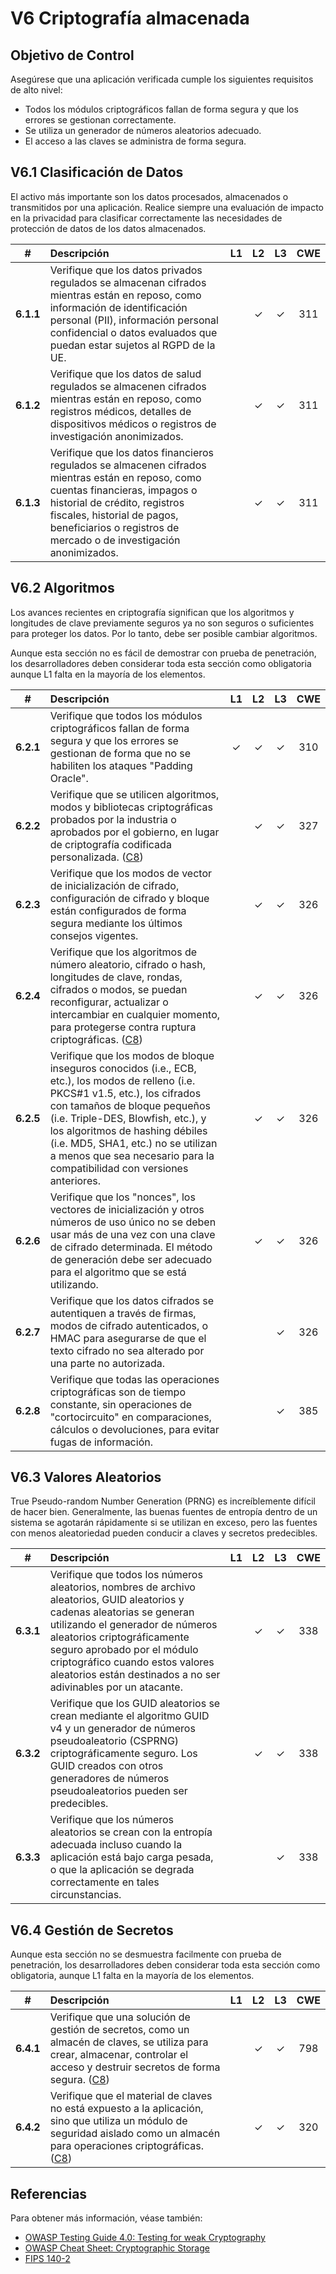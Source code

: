 # V6 Criptografía almacenada

## Objetivo de Control

Asegúrese que una aplicación verificada cumple los siguientes requisitos de alto nivel:

* Todos los módulos criptográficos fallan de forma segura y que los errores se gestionan correctamente.
* Se utiliza un generador de números aleatorios adecuado.
* El acceso a las claves se administra de forma segura.

## V6.1 Clasificación de Datos

El activo más importante son los datos procesados, almacenados o transmitidos por una aplicación. Realice siempre una evaluación de impacto en la privacidad para clasificar correctamente las necesidades de protección de datos de los datos almacenados.

| # | Descripción | L1 | L2 | L3 | CWE |
| :---: | :--- | :---: | :---:| :---: | :---: |
| **6.1.1** | Verifique que los datos privados regulados se almacenan cifrados mientras están en reposo, como información de identificación personal (PII), información personal confidencial o datos evaluados que puedan estar sujetos al RGPD de la UE. | | ✓ | ✓ | 311 |
| **6.1.2** | Verifique que los datos de salud regulados se almacenen cifrados mientras están en reposo, como registros médicos, detalles de dispositivos médicos o registros de investigación anonimizados. | | ✓ | ✓ | 311 |
| **6.1.3** | Verifique que los datos financieros regulados se almacenen cifrados mientras están en reposo, como cuentas financieras, impagos o historial de crédito, registros fiscales, historial de pagos, beneficiarios o registros de mercado o de investigación anonimizados. | | ✓ | ✓ | 311 |

## V6.2 Algoritmos

Los avances recientes en criptografía significan que los algoritmos y longitudes de clave previamente seguros ya no son seguros o suficientes para proteger los datos. Por lo tanto, debe ser posible cambiar algoritmos.

Aunque esta sección no es fácil de demostrar con prueba de penetración, los desarrolladores deben considerar toda esta sección como obligatoria aunque L1 falta en la mayoría de los elementos.

| # | Descripción | L1 | L2 | L3 | CWE |
| :---: | :--- | :---: | :---:| :---: | :---: |
| **6.2.1** | Verifique que todos los módulos criptográficos fallan de forma segura y que los errores se gestionan de forma que no se habiliten los ataques "Padding Oracle". | ✓ | ✓ | ✓ | 310 |
| **6.2.2** | Verifique que se utilicen algoritmos, modos y bibliotecas criptográficas probados por la industria o aprobados por el gobierno, en lugar de criptografía codificada personalizada. ([C8](https://owasp.org/www-project-proactive-controls/#div-numbering)) | | ✓ | ✓ | 327 |
| **6.2.3** | Verifique que los modos de vector de inicialización de cifrado, configuración de cifrado y bloque están configurados de forma segura mediante los últimos consejos vigentes. | | ✓ | ✓ | 326 |
| **6.2.4** | Verifique que los algoritmos de número aleatorio, cifrado o hash, longitudes de clave, rondas, cifrados o modos, se puedan reconfigurar, actualizar o intercambiar en cualquier momento, para protegerse contra ruptura criptográficas. ([C8](https://owasp.org/www-project-proactive-controls/#div-numbering)) | | ✓ | ✓ | 326 |
| **6.2.5** | Verifique que los modos de bloque inseguros conocidos (i.e., ECB, etc.), los modos de relleno (i.e. PKCS#1 v1.5, etc.), los cifrados con tamaños de bloque pequeños (i.e. Triple-DES, Blowfish, etc.), y los algoritmos de hashing débiles (i.e. MD5, SHA1, etc.) no se utilizan a menos que sea necesario para la compatibilidad con versiones anteriores. | | ✓ | ✓ | 326 |
| **6.2.6** | Verifique que los "nonces", los vectores de inicialización y otros números de uso único no se deben usar más de una vez con una clave de cifrado determinada. El método de generación debe ser adecuado para el algoritmo que se está utilizando. | | ✓ | ✓ | 326 |
| **6.2.7** | Verifique que los datos cifrados se autentiquen a través de firmas, modos de cifrado autenticados, o HMAC para asegurarse de que el texto cifrado no sea alterado por una parte no autorizada. | | | ✓ | 326 |
| **6.2.8** | Verifique que todas las operaciones criptográficas son de tiempo constante, sin operaciones de "cortocircuito" en comparaciones, cálculos o devoluciones, para evitar fugas de información. | | | ✓ | 385 |

## V6.3 Valores Aleatorios

True Pseudo-random Number Generation (PRNG) es increíblemente difícil de hacer bien. Generalmente, las buenas fuentes de entropía dentro de un sistema se agotarán rápidamente si se utilizan en exceso, pero las fuentes con menos aleatoriedad pueden conducir a claves y secretos predecibles.

| # | Descripción | L1 | L2 | L3 | CWE |
| :---: | :--- | :---: | :---:| :---: | :---: |
| **6.3.1** | Verifique que todos los números aleatorios, nombres de archivo aleatorios, GUID aleatorios y cadenas aleatorias se generan utilizando el generador de números aleatorios criptográficamente seguro aprobado por el módulo criptográfico cuando estos valores aleatorios están destinados a no ser adivinables por un atacante. | | ✓ | ✓ | 338 |
| **6.3.2** | Verifique que los GUID aleatorios se crean mediante el algoritmo GUID v4 y un generador de números pseudoaleatorio (CSPRNG) criptográficamente seguro. Los GUID creados con otros generadores de números pseudoaleatorios pueden ser predecibles. | | ✓ | ✓ | 338 |
| **6.3.3** | Verifique que los números aleatorios se crean con la entropía adecuada incluso cuando la aplicación está bajo carga pesada, o que la aplicación se degrada correctamente en tales circunstancias. | | | ✓ | 338 |

## V6.4 Gestión de Secretos

Aunque esta sección no se desmuestra facilmente con prueba de penetración, los desarrolladores deben considerar toda esta sección como obligatoria, aunque L1 falta en la mayoría de los elementos.

| # | Descripción | L1 | L2 | L3 | CWE |
| :---: | :--- | :---: | :---:| :---: | :---: |
| **6.4.1** | Verifique que una solución de gestión de secretos, como un almacén de claves, se utiliza para crear, almacenar, controlar el acceso y destruir secretos de forma segura. ([C8](https://owasp.org/www-project-proactive-controls/#div-numbering)) | | ✓ | ✓ | 798 |
| **6.4.2** | Verifique que el material de claves no está expuesto a la aplicación, sino que utiliza un módulo de seguridad aislado como un almacén para operaciones criptográficas. ([C8](https://owasp.org/www-project-proactive-controls/#div-numbering)) | | ✓ | ✓ | 320 |

## Referencias

Para obtener más información, véase también:

* [OWASP Testing Guide 4.0: Testing for weak Cryptography](https://owasp.org/www-project-web-security-testing-guide/v41/4-Web_Application_Security_Testing/09-Testing_for_Weak_Cryptography/README.html)
* [OWASP Cheat Sheet: Cryptographic Storage](https://cheatsheetseries.owasp.org/cheatsheets/Cryptographic_Storage_Cheat_Sheet.html)
* [FIPS 140-2](https://csrc.nist.gov/publications/detail/fips/140/2/final)

